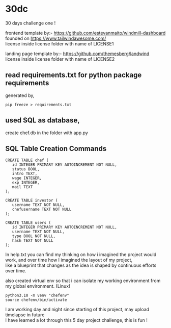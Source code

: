 # 30dc
30 days challenge one !

frontend template by:- https://github.com/estevanmaito/windmill-dashboard  
founded on https://www.tailwindawesome.com/  
license inside license folder with name of LICENSE1  

landing page template by:- https://github.com/themesberg/landwind  
license inside license folder with name of LICENSE2  

## read requirements.txt for python package requirements
generated by, 

```
pip freeze > requirements.txt
```

## used SQL as database, 

create chef.db in the folder with app.py

## SQL Table Creation Commands

```
CREATE TABLE chef (
   id INTEGER PRIMARY KEY AUTOINCREMENT NOT NULL,
   status BOOL,
   intro TEXT,
   wage INTEGER,
   exp INTEGER,
   mail TEXT
);
```

```
CREATE TABLE investor (
   username TEXT NOT NULL,
   chefusername TEXT NOT NULL
);
```

```
CREATE TABLE users (
   id INTEGER PRIMARY KEY AUTOINCREMENT NOT NULL,
   username TEXT NOT NULL,
   type BOOL NOT NULL,
   hash TEXT NOT NULL
);
```

In help.txt you can find my thinking on how i imagined the project would work,
and over time how I imagined the layout of my project,  
like a blueprint that changes as the idea is shaped by continuous efforts over time.

also created virtual env so that i can isolate my working environment 
from my global environment. (Linux)

```
python3.10 -m venv "chefenv"
source chefenv/bin/activate
```

I am working day and night since starting of this project, may upload timelapse in future  
I have learned a lot through this 5 day project challenge,
this is fun !
